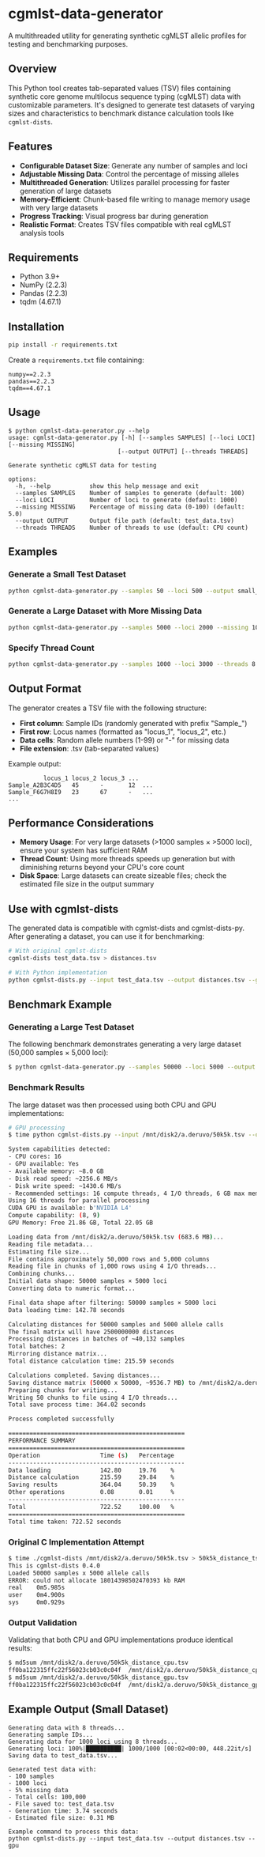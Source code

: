 # cgmlst-data-generator

A multithreaded utility for generating synthetic cgMLST allelic profiles for testing and benchmarking purposes.

## Overview

This Python tool creates tab-separated values (TSV) files containing synthetic core genome multilocus sequence typing (cgMLST) data with customizable parameters. It's designed to generate test datasets of varying sizes and characteristics to benchmark distance calculation tools like `cgmlst-dists`.

## Features

- **Configurable Dataset Size**: Generate any number of samples and loci
- **Adjustable Missing Data**: Control the percentage of missing alleles
- **Multithreaded Generation**: Utilizes parallel processing for faster generation of large datasets
- **Memory-Efficient**: Chunk-based file writing to manage memory usage with very large datasets
- **Progress Tracking**: Visual progress bar during generation
- **Realistic Format**: Creates TSV files compatible with real cgMLST analysis tools

## Requirements

- Python 3.9+
- NumPy (2.2.3)
- Pandas (2.2.3)
- tqdm (4.67.1)

## Installation

```bash
pip install -r requirements.txt
```

Create a `requirements.txt` file containing:
```
numpy==2.2.3
pandas==2.2.3
tqdm==4.67.1
```

## Usage

```console
$ python cgmlst-data-generator.py --help
usage: cgmlst-data-generator.py [-h] [--samples SAMPLES] [--loci LOCI] [--missing MISSING]
                               [--output OUTPUT] [--threads THREADS]

Generate synthetic cgMLST data for testing

options:
  -h, --help           show this help message and exit
  --samples SAMPLES    Number of samples to generate (default: 100)
  --loci LOCI          Number of loci to generate (default: 1000)
  --missing MISSING    Percentage of missing data (0-100) (default: 5.0)
  --output OUTPUT      Output file path (default: test_data.tsv)
  --threads THREADS    Number of threads to use (default: CPU count)
```

## Examples

### Generate a Small Test Dataset

```bash
python cgmlst-data-generator.py --samples 50 --loci 500 --output small_test.tsv
```

### Generate a Large Dataset with More Missing Data

```bash
python cgmlst-data-generator.py --samples 5000 --loci 2000 --missing 10 --output large_test.tsv
```

### Specify Thread Count

```bash
python cgmlst-data-generator.py --samples 1000 --loci 3000 --threads 8 --output medium_test.tsv
```

## Output Format

The generator creates a TSV file with the following structure:

- **First column**: Sample IDs (randomly generated with prefix "Sample_")
- **First row**: Locus names (formatted as "locus_1", "locus_2", etc.)
- **Data cells**: Random allele numbers (1-99) or "-" for missing data
- **File extension**: .tsv (tab-separated values)

Example output:
```
          locus_1 locus_2 locus_3 ...
Sample_A2B3C4D5   45      -       12  ...
Sample_F6G7H8I9   23      67      -   ...
...
```

## Performance Considerations

- **Memory Usage**: For very large datasets (>1000 samples × >5000 loci), ensure your system has sufficient RAM
- **Thread Count**: Using more threads speeds up generation but with diminishing returns beyond your CPU's core count
- **Disk Space**: Large datasets can create sizeable files; check the estimated file size in the output summary

## Use with cgmlst-dists

The generated data is compatible with cgmlst-dists and cgmlst-dists-py. After generating a dataset, you can use it for benchmarking:

```bash
# With original cgmlst-dists
cgmlst-dists test_data.tsv > distances.tsv

# With Python implementation
python cgmlst-dists.py --input test_data.tsv --output distances.tsv --gpu
```

## Benchmark Example

### Generating a Large Test Dataset

The following benchmark demonstrates generating a very large dataset (50,000 samples × 5,000 loci):

```bash
$ python cgmlst-data-generator.py --samples 50000 --loci 5000 --output 50k5k.tsv --threads 16
```

### Benchmark Results

The large dataset was then processed using both CPU and GPU implementations:

```bash
# GPU processing
$ time python cgmlst-dists.py --input /mnt/disk2/a.deruvo/50k5k.tsv --output /mnt/disk2/a.deruvo/50k5k_distance_gpu.tsv --gpu

System capabilities detected:
- CPU cores: 16
- GPU available: Yes
- Available memory: ~8.0 GB
- Disk read speed: ~2256.6 MB/s
- Disk write speed: ~1430.6 MB/s
- Recommended settings: 16 compute threads, 4 I/O threads, 6 GB max memory
Using 16 threads for parallel processing
CUDA GPU is available: b'NVIDIA L4'
Compute capability: (8, 9)
GPU Memory: Free 21.86 GB, Total 22.05 GB

Loading data from /mnt/disk2/a.deruvo/50k5k.tsv (683.6 MB)...
Reading file metadata...
Estimating file size...
File contains approximately 50,000 rows and 5,000 columns
Reading file in chunks of 1,000 rows using 4 I/O threads...
Combining chunks...
Initial data shape: 50000 samples × 5000 loci
Converting data to numeric format...

Final data shape after filtering: 50000 samples × 5000 loci
Data loading time: 142.78 seconds

Calculating distances for 50000 samples and 5000 allele calls
The final matrix will have 2500000000 distances
Processing distances in batches of ~40,132 samples
Total batches: 2
Mirroring distance matrix...
Total distance calculation time: 215.59 seconds

Calculations completed. Saving distances...
Saving distance matrix (50000 x 50000, ~9536.7 MB) to /mnt/disk2/a.deruvo/50k5k_distance_gpu.tsv
Preparing chunks for writing...
Writing 50 chunks to file using 4 I/O threads...
Total save process time: 364.02 seconds

Process completed successfully

==================================================
PERFORMANCE SUMMARY
==================================================
Operation                 Time (s)   Percentage
--------------------------------------------------
Data loading              142.80     19.76    %
Distance calculation      215.59     29.84    %
Saving results            364.04     50.39    %
Other operations          0.08       0.01     %
--------------------------------------------------
Total                     722.52     100.00   %
==================================================
Total time taken: 722.52 seconds
```

### Original C Implementation Attempt

```bash
$ time ./cgmlst-dists /mnt/disk2/a.deruvo/50k5k.tsv > 50k5k_distance_tseeman
This is cgmlst-dists 0.4.0
Loaded 50000 samples x 5000 allele calls
ERROR: could not allocate 18014398502470393 kb RAM
real    0m5.985s
user    0m4.900s
sys     0m0.929s
```

### Output Validation

Validating that both CPU and GPU implementations produce identical results:

```bash
$ md5sum /mnt/disk2/a.deruvo/50k5k_distance_cpu.tsv
ff0ba122315ffc22f56023cb03c0c04f  /mnt/disk2/a.deruvo/50k5k_distance_cpu.tsv
$ md5sum /mnt/disk2/a.deruvo/50k5k_distance_gpu.tsv
ff0ba122315ffc22f56023cb03c0c04f  /mnt/disk2/a.deruvo/50k5k_distance_gpu.tsv
```

## Example Output (Small Dataset)

```
Generating data with 8 threads...
Generating sample IDs...
Generating data for 1000 loci using 8 threads...
Generating loci: 100%|██████████| 1000/1000 [00:02<00:00, 448.22it/s]
Saving data to test_data.tsv...

Generated test data with:
- 100 samples
- 1000 loci
- 5% missing data
- Total cells: 100,000
- File saved to: test_data.tsv
- Generation time: 3.74 seconds
- Estimated file size: 0.31 MB

Example command to process this data:
python cgmlst-dists.py --input test_data.tsv --output distances.tsv --gpu
```
